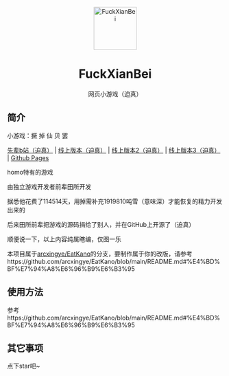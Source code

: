 <p align="center">
  <a href="https://bsm-114514.github.io/F____kXianBei/"><img src="https://github.com/BSM-114514/FuckXianBei/blob/main/static/image/ClickBefore.png?raw=true" width="100" height="100" alt="FuckXianBei"></a>
</p>
<div align="center">

# FuckXianBei

网页小游戏（迫真）

</div>


## 简介

小游戏：撅 掉 仙 贝 罢

[先辈b站（迫真）](https://space.bilibili.com/114514)
|
[线上版本（迫真）](https://www.bilibili.com/video/BV1ng41187nM)
|
[线上版本2（迫真）](https://www.bilibili.com/video/BV1cz4y1D7Mz)
|
[线上版本3（迫真）](https://www.bilibili.com/video/av1919810)
|
[Github Pages](https://arcxingye.github.io/EatKano/index.html)

homo特有的游戏

由独立游戏开发者前辈田所开发

据悉他花费了114514天，用掉需补充1919810吨雪（意味深）才能恢复的精力开发出来的

后来田所前辈把游戏的源码捐给了别人，并在GitHub上开源了（迫真）

顺便说一下，以上内容纯属瞎编，仅图一乐

本项目属于[arcxingye/EatKano](https://github.com/arcxingye/EatKano)的分支，要制作属于你的改版，请参考https://github.com/arcxingye/EatKano/blob/main/README.md#%E4%BD%BF%E7%94%A8%E6%96%B9%E6%B3%95

## 使用方法

参考https://github.com/arcxingye/EatKano/blob/main/README.md#%E4%BD%BF%E7%94%A8%E6%96%B9%E6%B3%95

## 其它事项

点下star吧~
